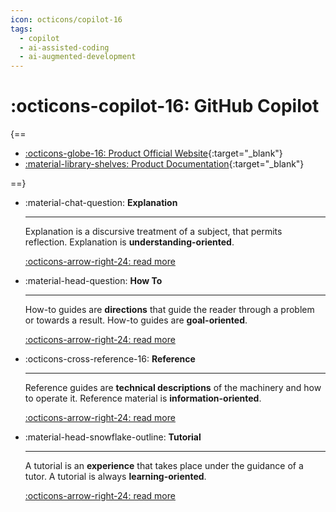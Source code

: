 ```yaml
---
icon: octicons/copilot-16
tags:
  - copilot
  - ai-assisted-coding
  - ai-augmented-development
---
```


# :octicons-copilot-16: GitHub Copilot

{==

- [:octicons-globe-16: Product Official Website](https://github.com/features/copilot){:target="_blank"}
- [:material-library-shelves: Product Documentation](https://docs.github.com/en/copilot){:target="_blank"}

==}

<div class="grid cards" markdown>

-   :material-chat-question: __Explanation__

    ---

    Explanation is a discursive treatment of a subject, that permits reflection. Explanation is **understanding-oriented**.

    [:octicons-arrow-right-24: read more ](./explanation/index.md)

- :material-head-question: __How To__

    ---

    How-to guides are **directions** that guide the reader through a problem or towards a result. How-to guides are **goal-oriented**.

    [:octicons-arrow-right-24: read more ](./how-to/index.md)

- :octicons-cross-reference-16: __Reference__

    ---

    Reference guides are **technical descriptions** of the machinery and how to operate it. Reference material is **information-oriented**.

    [:octicons-arrow-right-24: read more ](./reference/index.md)

- :material-head-snowflake-outline: __Tutorial__

    ---

    A tutorial is an **experience** that takes place under the guidance of a tutor. A tutorial is always **learning-oriented**.

    [:octicons-arrow-right-24: read more ](./tutorial/index.md)

</div>